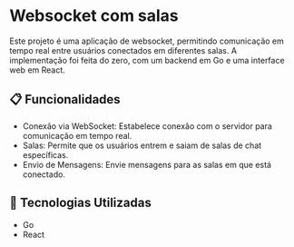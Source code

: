 # Websocket com salas

Este projeto é uma aplicação de websocket, permitindo comunicação em tempo real entre usuários conectados em diferentes salas. A implementação foi feita do zero, com um backend em Go e uma interface web em React.

## 📋 Funcionalidades
- Conexão via WebSocket: Estabelece conexão com o servidor para comunicação em tempo real.
- Salas: Permite que os usuários entrem e saiam de salas de chat específicas.
- Envio de Mensagens: Envie mensagens para as salas em que está conectado.

## 🚀 Tecnologias Utilizadas
- Go
- React
